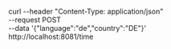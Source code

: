 curl --header "Content-Type: application/json" \
  --request POST \
  --data '{"language":"de","country":"DE"}' \
  http://localhost:8081/time